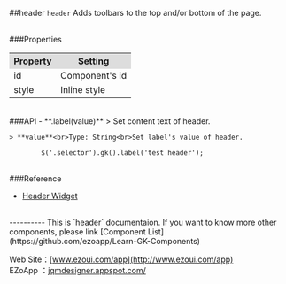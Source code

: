 ##header
`header` Adds toolbars to the top and/or bottom of the page.  

<br/>
###Properties
<table>

<tr>
<th style="background:#ddd;">Property</th>
<th style="background:#ddd;">Setting</th>
</tr>

<tr>
<td>id</td>
<td>Component's id</td>
</tr>

<tr>
<td>style</td>
<td>Inline style</td>
</tr>

</table>

<br/>
###API
 - **.label(value)**  
  	> Set content text of header.<br>

    > **value**<br>Type: String<br>Set label's value of header.

			$('.selector').gk().label('test header');
<br/>
###Reference

 - [Header Widget](http://api.jquerymobile.com/header/)  

<br/>
----------
This is `header` documentaion. If you want to know more other components, please link [Component List](https://github.com/ezoapp/Learn-GK-Components)  

Web Site：[www.ezoui.com/app](http://www.ezoui.com/app)  
EZoApp ：[jqmdesigner.appspot.com/](http://jqmdesigner.appspot.com/)




